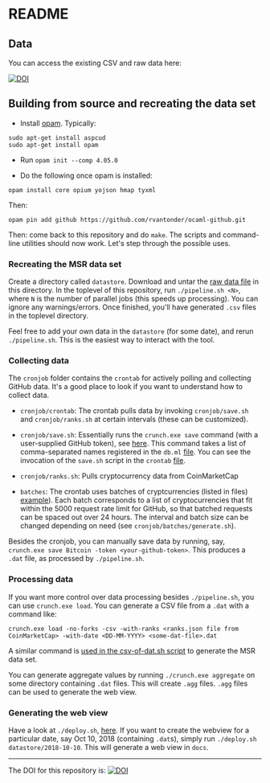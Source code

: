 # README

## Data

You can access the existing CSV and raw data here:

[![DOI](https://zenodo.org/badge/DOI/10.5281/zenodo.2595588.svg)](https://doi.org/10.5281/zenodo.2595588)

## Building from source and recreating the data set

- Install [opam](https://opam.ocaml.org/doc/Install.html). Typically:

```
sudo apt-get install aspcud
sudo apt-get install opam
```

- Run `opam init --comp 4.05.0`

- Do the following once opam is installed:

```
opam install core opium yojson hmap tyxml
```

Then:

```
opam pin add github https://github.com/rvantonder/ocaml-github.git 
```

Then: come back to this repository and do `make`. The scripts and command-line utilities should now work. Let's step through the possible uses. 

### Recreating the MSR data set

Create a directory called `datastore`. Download and untar the [raw data file](https://zenodo.org/record/2595588/files/raw-data-2018-01-21-to-2019-02-04.tar.gz?download=1) in this directory.
In the toplevel of this repository, run `./pipeline.sh <N>`, where `N` is the number of parallel jobs (this speeds up processing). You can ignore any warnings/errors. Once finished, you'll have generated `.csv` files in the toplevel directory.

Feel free to add your own data in the `datastore` (for some date), and rerun `./pipeline.sh`. This is the easiest way to interact with the tool.

### Collecting data

The `cronjob` folder contains the `crontab` for actively polling and collecting GitHub data. It's a good place to look if you want to understand how to collect data.

- `cronjob/crontab`: The crontab pulls data by invoking `cronjob/save.sh` and `cronjob/ranks.sh` at certain intervals (these can be customized).

- `cronjob/save.sh`: Essentially runs the `crunch.exe save` command (with a user-supplied GitHub token), see [here](https://github.com/rvantonder/CryptOSS/blob/master/cronjob/save.sh#L14). This command takes a list of comma-separated names registered in the `db.ml` [file](https://github.com/rvantonder/CryptOSS/blob/master/lib/db.ml). You can see the invocation of the `save.sh` script in the `crontab` [file](https://github.com/rvantonder/CryptOSS/blob/master/cronjob/crontab). 

- `cronjob/ranks.sh`: Pulls cryptocurrency data from CoinMarketCap

- `batches`: The crontab uses batches of cryptcurrencies (listed in files) [example](https://github.com/rvantonder/CryptOSS/blob/master/cronjob/batches/batch-0.txt)). Each batch corresponds to a list of cryptocurrencies that fit within the 5000 request rate limit for GitHub, so that batched requests can be spaced out over 24 hours. The interval and batch size can be changed depending on need (see `cronjob/batches/generate.sh`).

Besides the cronjob, you can manually save data by running, say, `crunch.exe save Bitcoin -token <your-github-token>`. This produces a `.dat` file, as processed by `./pipeline.sh`.

### Processing data

If you want more control over data processing besides `./pipeline.sh`, you can use `crunch.exe load`. You can generate a CSV file from a `.dat` with a command like:

```
crunch.exe load -no-forks -csv -with-ranks <ranks.json file from CoinMarketCap> -with-date <DD-MM-YYYY> <some-dat-file>.dat
```

A similar command is [used in the csv-of-dat.sh script](https://github.com/rvantonder/CryptOSS/blob/master/csv-of-dat.sh#L17) to generate the MSR data set.

You can generate aggregate values by running `./crunch.exe aggregate` on some directory containing `.dat` files. This will create `.agg` files. `.agg` files can be used to generate the web view.

### Generating the web view

Have a look at `./deploy.sh`, [here](https://github.com/rvantonder/CryptOSS/blob/master/deploy.sh#L13-L18). If you want to create the webview for a particular date, say Oct 10, 2018 (containing `.dat`s), simply run `./deploy.sh datastore/2018-10-10`. This will generate a web view in `docs`.

-----

The DOI for this repository is: [![DOI](https://zenodo.org/badge/169338876.svg)](https://zenodo.org/badge/latestdoi/169338876)
